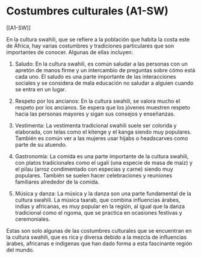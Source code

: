# Costumbres culturales (A1-SW)

[[A1-SW]]

En la cultura swahili, que se refiere a la población que habita la costa este de África, hay varias costumbres y tradiciones particulares que son importantes de conocer. Algunas de ellas incluyen:

1. Saludo: En la cultura swahili, es común saludar a las personas con un apretón de manos firme y un intercambio de preguntas sobre cómo está cada uno. El saludo es una parte importante de las interacciones sociales y se considera de mala educación no saludar a alguien cuando se entra en un lugar.

2. Respeto por los ancianos: En la cultura swahili, se valora mucho el respeto por los ancianos. Se espera que los jóvenes muestren respeto hacia las personas mayores y sigan sus consejos y enseñanzas.

3. Vestimenta: La vestimenta tradicional swahili suele ser colorida y elaborada, con telas como el kitenge y el kanga siendo muy populares. También es común ver a las mujeres usar hijabs o headscarves como parte de su atuendo.

4. Gastronomía: La comida es una parte importante de la cultura swahili, con platos tradicionales como el ugali (una especie de masa de maíz) y el pilau (arroz condimentado con especias y carne) siendo muy populares. También se suelen hacer celebraciones y reuniones familiares alrededor de la comida.

5. Música y danza: La música y la danza son una parte fundamental de la cultura swahili. La música taarab, que combina influencias árabes, indias y africanas, es muy popular en la región, al igual que la danza tradicional como el ngoma, que se practica en ocasiones festivas y ceremoniales.

Estas son solo algunas de las costumbres culturales que se encuentran en la cultura swahili, que es rica y diversa debido a la mezcla de influencias árabes, africanas e indígenas que han dado forma a esta fascinante región del mundo.
